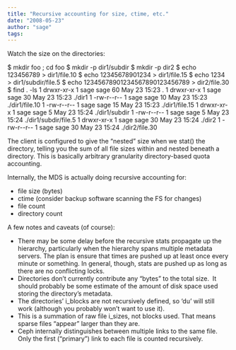 ```yaml
---
title: "Recursive accounting for size, ctime, etc."
date: "2008-05-23"
author: "sage"
tags: 
---
```


Watch the size on the directories:

$ mkdir foo ; cd foo
$ mkdir -p dir1/subdir
$ mkdir -p dir2
$ echo 123456789 > dir1/file.10
$ echo 12345678901234 > dir1/file.15
$ echo 1234 > dir1/subdir/file.5
$ echo 12345678901234567890123456789 > dir2/file.30
$ find . -ls
1 drwxr-xr-x   1 sage     sage           60 May 23 15:23 .
1 drwxr-xr-x   1 sage     sage           30 May 23 15:23 ./dir1
1 -rw-r--r-- 1 sage     sage           10 May 23 15:23 ./dir1/file.10
1 -rw-r--r-- 1 sage     sage           15 May 23 15:23 ./dir1/file.15
1 drwxr-xr-x   1 sage     sage            5 May 23 15:24 ./dir1/subdir
1 -rw-r--r-- 1 sage     sage            5 May 23 15:24 ./dir1/subdir/file.5
1 drwxr-xr-x   1 sage     sage           30 May 23 15:24 ./dir2
1 -rw-r--r-- 1 sage     sage           30 May 23 15:24 ./dir2/file.30

The client is configured to give the “nested” size when we stat() the directory, telling you the sum of all file sizes within and nested beneath a directory. This is basically arbitrary granularity directory-based quota accounting.

Internally, the MDS is actually doing recursive accounting for:

- file size (bytes)
- ctime (consider backup software scanning the FS for changes)
- file count
- directory count

A few notes and caveats (of course):

- There may be some delay before the recursive stats propagate up the hierarchy, particularly when the hierarchy spans multiple metadata servers. The plan is ensure that times are pushed up at least once every minute or something. In general, though, stats are pushed up as long as there are no conflicting locks.
- Directories don’t currently contribute any “bytes” to the total size.  It should probably be some estimate of the amount of disk space used storing the directory’s metadata.
- The directories’ i\_blocks are not recursively defined, so ‘du’ will still work (although you probably won’t want to use it).
- This is a summation of raw file i\_sizes, not blocks used. That means sparse files “appear” larger than they are.
- Ceph internally distinguishes between multiple links to the same file. Only the first (“primary”) link to each file is counted recursively.

